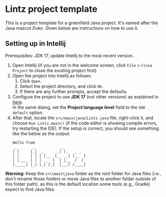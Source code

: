 # Lintz project template

This is a project template for a greenfield Java project. It's named after the Java mascot _Duke_. Given below are instructions on how to use it.

## Setting up in Intellij

Prerequisites: JDK 17, update Intellij to the most recent version.

1. Open Intellij (if you are not in the welcome screen, click `File` > `Close Project` to close the existing project first)
1. Open the project into Intellij as follows:
   1. Click `Open`.
   1. Select the project directory, and click `OK`.
   1. If there are any further prompts, accept the defaults.
1. Configure the project to use **JDK 17** (not other versions) as explained in [here](https://www.jetbrains.com/help/idea/sdk.html#set-up-jdk).<br>
   In the same dialog, set the **Project language level** field to the `SDK default` option.
1. After that, locate the `src/main/java/Lintz.java` file, right-click it, and choose `Run Lintz.main()` (if the code editor is showing compile errors, try restarting the IDE). If the setup is correct, you should see something like the below as the output:
   ```
   Hello from
    _       _            _
   | |     |_|  _      _| |_   _ _
   | |     | | | |__  |_   _| |__  |
   | |___  | | |  _  |  | |__  /  /
   |_____| |_| |_| |_|  |___/ /____|
   ```

**Warning:** Keep the `src\main\java` folder as the root folder for Java files (i.e., don't rename those folders or move Java files to another folder outside of this folder path), as this is the default location some tools (e.g., Gradle) expect to find Java files.
